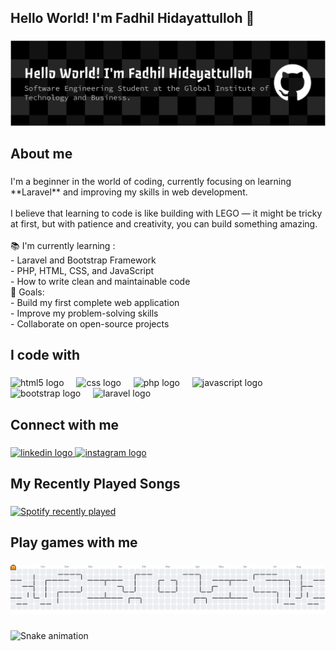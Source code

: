 <h2 align="left">Hello World! I'm Fadhil Hidayattulloh 👋</h2>

###
![Fadhil Hidayattulloh](img/github-header.png)

<h2 align="left">About me</h2>

###

<p align="left">I'm a beginner in the world of coding, currently focusing on learning **Laravel** and improving my skills in web development.  <br><br>I believe that learning to code is like building with LEGO — it might be tricky at first, but with patience and creativity, you can build something amazing.  <br><br>📚 I'm currently learning : <br>- Laravel and Bootstrap Framework<br>- PHP, HTML, CSS, and JavaScript<br>- How to write clean and maintainable code<br>🎯 Goals: <br>- Build my first complete web application<br>- Improve my problem-solving skills<br>- Collaborate on open-source projects</p>

###

<h2 align="left">I code with</h2>

###

<div align="left">
  <img src="https://cdn.jsdelivr.net/gh/devicons/devicon/icons/html5/html5-original.svg" height="40" alt="html5 logo"  />
  <img width="12" />
  <img src="https://cdn.jsdelivr.net/gh/devicons/devicon/icons/css3/css3-original.svg" height="40" alt="css logo"  />
  <img width="12" />
  <img src="https://cdn.jsdelivr.net/gh/devicons/devicon/icons/php/php-original.svg" height="40" alt="php logo"  />
  <img width="12" />
  <img src="https://cdn.jsdelivr.net/gh/devicons/devicon/icons/javascript/javascript-original.svg" height="40" alt="javascript logo"  />
  <img width="12" />
  <img src="https://cdn.jsdelivr.net/gh/devicons/devicon/icons/bootstrap/bootstrap-original.svg" height="40" alt="bootstrap logo"  />
  <img width="12" />
  <img src="https://cdn.jsdelivr.net/gh/devicons/devicon/icons/laravel/laravel-original.svg" height="40" alt="laravel logo"  />
</div>

###

<h2 align="left">Connect with me</h2>

###

<div align="left">
  <a href="https://www.linkedin.com/in/fadhil-hidayatulloh-881585372/" target="_blank">
    <img src="https://raw.githubusercontent.com/maurodesouza/profile-readme-generator/master/src/assets/icons/social/linkedin/default.svg" width="52" height="40" alt="linkedin logo"  />
  </a>
  <a href="https://instagram.com/syfqfadl" target="_blank">
    <img src="https://raw.githubusercontent.com/maurodesouza/profile-readme-generator/master/src/assets/icons/social/instagram/default.svg" width="52" height="40" alt="instagram logo"  />
  </a>
</div>

###

<h2 align="left">My Recently Played Songs</h2>

###

<div align="left">
  <a href="https://open.spotify.com/user/31wudzv7tih57b7355falkh36qdq">
    <img src="https://spotify-recently-played-readme.vercel.app/api?user=31wudzv7tih57b7355falkh36qdq&count=5" alt="Spotify recently played"  />
  </a>
</div>

###

<h2 align="left">Play games with me</h2>

###

<picture>
  <source media="(prefers-color-scheme: dark)" srcset="https://raw.githubusercontent.com/syafiqfadhil/syafiqfadhil/output/pacman-contribution-graph-dark.svg">
  <source media="(prefers-color-scheme: light)" srcset="https://raw.githubusercontent.com/syafiqfadhil/syafiqfadhil/output/pacman-contribution-graph.svg">
  <img alt="pacman contribution graph" src="https://raw.githubusercontent.com/syafiqfadhil/syafiqfadhil/output/pacman-contribution-graph.svg">
</picture>

###

<picture>
  <img src="https://raw.githubusercontent.com/syafiqfadhil/syafiqfadhil/output/snake.svg" alt="Snake animation" />
</picture>


###